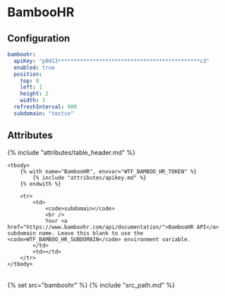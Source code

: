 # BambooHR

## Configuration

```yaml
bamboohr:
  apiKey: "p0d13*********************************************c3"
  enabled: true
  position:
    top: 0
    left: 1
    height: 2
    width: 1
  refreshInterval: 900
  subdomain: "testco"
```

## Attributes

<table>
    {% include "attributes/table_header.md" %}

    <tbody>
        {% with name="BambooHR", envvar="WTF_BAMBOO_HR_TOKEN" %}
            {% include "attributes/apikey.md" %}
        {% endwith %}

        <tr>
            <td>
                <code>subdomain</code>
                <br />
                Your <a href="https://www.bamboohr.com/api/documentation/">BambooHR API</a> subdomain name. Leave this blank to use the <code>WTF_BAMBOO_HR_SUBDOMAIN</code> environment variable.
            </td>
            <td></td>
        </tr>
    </tbody>
</table>

{% set src="bamboohr" %}
{% include "src_path.md" %}